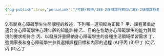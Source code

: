 ```yaml
---
{"dg-publish":true,"permalink":"/考題/教檢/108-2身障課程教學/108-2身障課程教學-第1大題第9題/","tags":["考題","題目","未完"]}
---
```


9.有關身心障礙學生生態課程的敘述，下列哪一選項較為正確？
甲、課程著重於適合身心障礙學生心理年齡的知能訓練
乙、目的在協助身心障礙學生的能力與環境的要求相符合
丙、以發展評量歸納身心障礙學生的各種生活領域學習需求
丁、強調家長和身心障礙學生參與選擇課程目標和內容的過程
(A)甲丙 (B)甲丁 (C)乙丙 (D)乙丁
